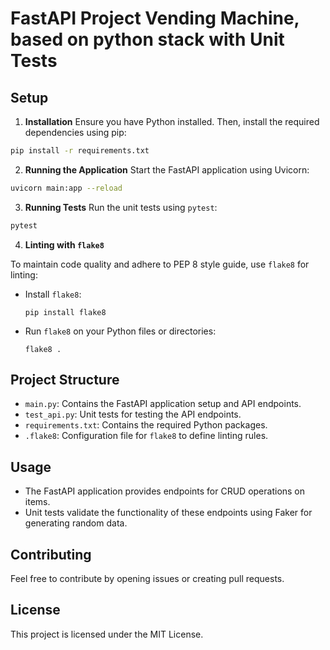 # FastAPI Project Vending Machine, based on python stack with Unit Tests

## Setup

1. **Installation**
Ensure you have Python installed. Then, install the required dependencies using pip:
```bash
pip install -r requirements.txt
```
2. **Running the Application**
Start the FastAPI application using Uvicorn:
```bash
uvicorn main:app --reload
```
3. **Running Tests**
Run the unit tests using `pytest`:
```bash
pytest
```

4. **Linting with `flake8`**

To maintain code quality and adhere to PEP 8 style guide, use `flake8` for linting:

- Install `flake8`:

  ```
  pip install flake8
  ```

- Run `flake8` on your Python files or directories:

  ```
  flake8 .
  ```

## Project Structure

- `main.py`: Contains the FastAPI application setup and API endpoints.
- `test_api.py`: Unit tests for testing the API endpoints.
- `requirements.txt`: Contains the required Python packages.
- `.flake8`: Configuration file for `flake8` to define linting rules.

## Usage

- The FastAPI application provides endpoints for CRUD operations on items.
- Unit tests validate the functionality of these endpoints using Faker for generating random data.


## Contributing

Feel free to contribute by opening issues or creating pull requests.

## License

This project is licensed under the MIT License.







